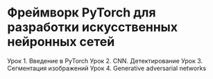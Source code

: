 # Фреймворк PyTorch для разработки искусственных нейронных сетей
Урок 1. Введение в PyTorch
Урок 2. CNN. Детектирование
Урок 3. Сегментация изображений
Урок 4. Generative adversarial networks